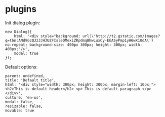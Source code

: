 plugins
=======

Init dialog plugin:

	new Dialog({
		html: '<div style="background: url(\'http://t2.gstatic.com/images?q=tbn:ANd9GcQJ2JJHJUZFIsleDMexiZRpdmqBhwLuxCy-EEA5yPmp1yH6wX10dA\') no-repeat; background-size: 400px 300px; height: 300px; width: 400px;"/>',
		modal: true
	});
	
Default options:

	parent: undefined,
	title: 'Default title',
	html: '<div style="width: 300px; height: 300px; margin-left: 10px;"> <h2>This is default header</h2> <p> This is default paragraph </p> </div>',
	culture: 'en-us',
	modal: false,
	resizable: false,
	movable: true
